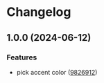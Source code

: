 # Changelog

## 1.0.0 (2024-06-12)


### Features

* pick accent color ([9826912](https://github.com/catppuccin/daisyui/commit/982691251f7fe2e19a669d00c3a00a14e36ff040))
